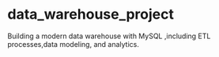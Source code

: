 # data_warehouse_project
Building a modern data warehouse with MySQL ,including  ETL processes,data modeling, and analytics.
